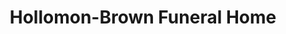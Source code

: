 ---
title: "Hollomon-Brown Funeral Home"
url: /chesapeake/hollomon-brown-funeral-home/
shop: funeral directors
---